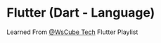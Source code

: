 # Flutter (Dart - Language)

Learned From  [@WsCube Tech](https://youtube.com/playlist?list=PLjVLYmrlmjGfGLShoW0vVX_tcyT8u1Y3E) Flutter Playlist
